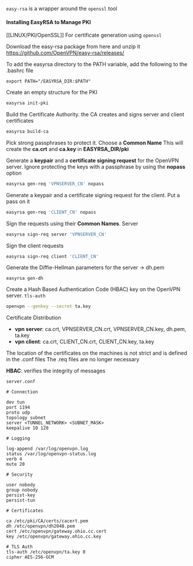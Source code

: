 
`easy-rsa` is a wrapper around the `openssl` tool
#### Installing EasyRSA to Manage PKI

[[LINUX/PKI/OpenSSL]] For certificate generation using `openssl`

Download the easy-rsa package from here and unzip it
https://github.com/OpenVPN/easy-rsa/releases/

To add the easyrsa directory to the PATH variable, add the following to the .bashrc file

```
export PATH="/EASYRSA_DIR:$PATH"
```

Create an empty structure for the PKI

``` bash
easyrsa init-pki
```

Build the Certificate Authority. the CA creates and signs server and client certificates

``` bash
easyrsa build-ca
```

Pick strong passphrases to protect it. Choose a **Common Name**
This will create the **ca.crt** and **ca.key** in **EASYRSA_DIR/pki**

Generate a **keypair** and a **certificate signing request** for the OpenVPN server. Ignore protecting the keys with a passphrase by using the **nopass** option

``` bash
easyrsa gen-req 'VPNSERVER_CN' nopass
```

Generate a keypair and a certificate signing request for the client. Put a pass on it

``` bash
easyrsa gen-req 'CLIENT_CN' nopass
```

Sign the requests using their **Common Names**. Server 

``` bash
easyrsa sign-req server 'VPNSERVER_CN'
```

Sign the client requests

``` bash
easyrsa sign-req client 'CLIENT_CN'
```

Generate the Diffie-Hellman parameters for the server -> dh.pem

```
easyrsa gen-dh
```

Create a Hash Based Authentication Code (HBAC) key on the OpenVPN server. `tls-auth`

``` bash
openvpn --genkey --secret ta.key
```

Certificate Distribution
* **vpn server**: ca.crt, VPNSERVER_CN.crt, VPNSERVER_CN.key, dh.pem, ta.key
* **vpn client**: ca.crt, CLIENT_CN.crt, CLIENT_CN.key, ta.key

The location of the certificates on the machines is not strict and is defined in the .conf files
The .req files are no longer necessary

**HBAC**: verifies the integrity of messages

`server.conf`
```
# Connection

dev tun
port 1194
proto udp
topology subnet
server <TUNNEL_NETWORK> <SUBNET_MASK>
keepalive 10 120

# Logging

log-append /var/log/openvpn.log
status /var/log/openvpn-status.log
verb 4
mute 20

# Security

user nobody
group nobody
persist-key
persist-tun

# Certificates

ca /etc/pki/CA/certs/cacert.pem
dh /etc/openvpn/dh2048.pem
cert /etc/openvpn/gateway.ohio.cc.cert
key /etc/openvpn/gateway.ohio.cc.key

# TLS Auth
tls-auth /etc/openvpn/ta.key 0
cipher AES-256-GCM
```